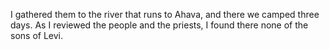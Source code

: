 I gathered them to the river that runs to Ahava, and there we camped three days. As I reviewed the people and the priests, I found there none of the sons of Levi.

